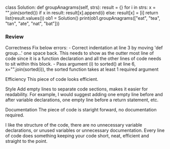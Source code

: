 
class Solution:
       def groupAnagrams(self, strs):
      result = {}
      for i in strs:
         x = "".join(sorted())
         if x in result:
            result[x].append(i)
         else:
            result[x] = [i]
      return list(result.values())
ob1 = Solution()
print(ob1.groupAnagrams(["eat", "tea", "tan", "ate", "nat", "bat"]))


### Review

Correctness
Fix below errors:
    - Correct indentation at line 3 by moving 'def group...' one space back. This needs to show as the outter most line of code since it is a function declaration and all the other lines of code needs to sit within this block.
    - Pass argument (i) to sorted() at line 6, x="".join(sorted(i)), the sorted function takes at least 1 required argument

Efficiency
This piece of code looks efficient.

Style
Add empty lines to separate code sections, makes it easier for readability. For example, I would suggest adding one empty line before and after variable declarations, one empty line before a return statement, etc.

Documentation
The piece of code is staright forward, no documentation required.


I like the structure of the code, there are no unnecessary variable declarations, or unused variables or unnecessary documentation. Every line of code does something keeping your code short, neat, efficient and straight to the point.